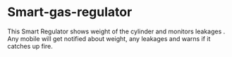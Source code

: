 # Smart-gas-regulator
This Smart Regulator shows weight of the cylinder and monitors leakages . Any mobile will get notified about weight, any leakages and warns if it catches up fire.
